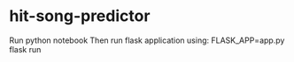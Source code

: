 # hit-song-predictor
Run python notebook
Then run flask application using: FLASK_APP=app.py flask run
